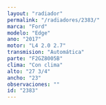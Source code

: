 ```yaml
---
layout: "radiador"
permalink: "/radiadores/2383/"
marca: "Ford"
modelo: "Edge"
ano: "2017"
motor: "L4 2.0 2.7"
transmision: "Automática"
parte: "F2GZ8005B"
clima: "Con clima"
alto: "27 3/4"
ancho: "23"
observaciones: ""
id: "2383"
---
```


